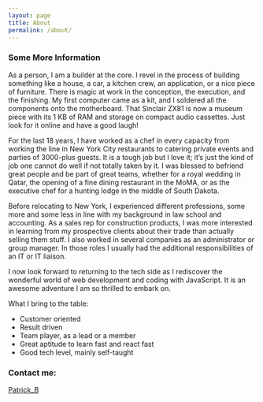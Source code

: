 ```yaml
---
layout: page
title: About
permalink: /about/
---
```



### Some More Information

As a person, I am a builder at the core. I revel in the process of building something like a house, a car, a kitchen crew, an application, or a nice piece of furniture. There is magic at work in the conception, the execution, and the finishing. My first computer came as a kit, and I soldered all the components onto the motherboard. That Sinclair ZX81 is now a museum piece with its 1 KB of RAM and storage on compact audio cassettes. Just look for it online and have a good laugh!

For the last 18 years, I have worked as a chef in every capacity from working the line in New York City restaurants to catering private events and parties of 3000-plus guests. It is a tough job but I love it; it’s just the kind of job one cannot do well if not totally taken by it. I was blessed to befriend great people and be part of great teams, whether  for a royal wedding in Qatar, the opening of a fine dining restaurant in the MoMA, or as the executive  chef for a hunting lodge in the middle of South Dakota.

Before relocating to New York, I experienced different professions, some more and some less in line with my background in law school and accounting. As a sales rep for construction products, I was more interested in learning from my prospective clients about their trade than actually selling them stuff. I also worked in several companies as an administrator or group manager. In those roles I usually had the additional responsibilities of an IT or IT liaison.

I now look forward to returning to the tech side as I rediscover the wonderful world of web development and coding with JavaScript. It is an awesome adventure I am so thrilled to embark on.

What I bring to the table:
* Customer oriented
* Result driven
* Team player, as a lead or a member
* Great aptitude to learn fast and react fast
* Good tech level, mainly self-taught



### Contact me:

[Patrick_B](mailto:palladin8989@gmail.com)



